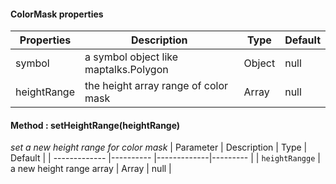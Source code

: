 #### ColorMask properties

| Properties   | Description              | Type    | Default          |
| ------ | ----------------- | ------- | --------------- |
| symbol | a symbol object like maptalks.Polygon | Object | null           |
| heightRange  | the height array range of color mask      | Array  | null             |

#### Method : setHeightRange(heightRange)
_set a new height range for color mask_
| Parameter | Description | Type | Default |
| ------------- |---------- |-------------|--------- |
| `heightRangge`     | a new height range array | Array | null |
